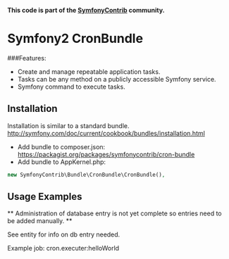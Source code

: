 **This code is part of the [SymfonyContrib](http://symfonycontrib.com/) community.**

# Symfony2 CronBundle

###Features:

* Create and manage repeatable application tasks.
* Tasks can be any method on a publicly accessible Symfony service.
* Symfony command to execute tasks.

## Installation

Installation is similar to a standard bundle.
http://symfony.com/doc/current/cookbook/bundles/installation.html

* Add bundle to composer.json: https://packagist.org/packages/symfonycontrib/cron-bundle
* Add bundle to AppKernel.php:

```php
new SymfonyContrib\Bundle\CronBundle\CronBundle(),
```

## Usage Examples

** Administration of database entry is not yet complete so entries need to be added manually. **

See entity for info on db entry needed.

Example job: cron.executer:helloWorld
